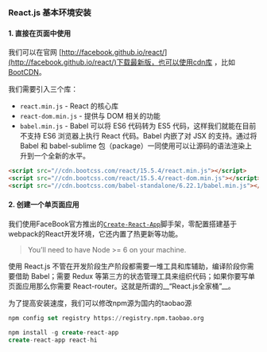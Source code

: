 ### React.js 基本环境安装

#### 1. 直接在页面中使用

我们可以在官网 [http://facebook.github.io/react/](http://facebook.github.io/react/)下载最新版，也可以使用cdn库
，比如[BootCDN](http://www.bootcdn.cn/react/)。

我们需要引入三个库：

+ `react.min.js` - React 的核心库
+ `react-dom.min.js` - 提供与 DOM 相关的功能
+ `babel.min.js` - Babel 可以将 ES6 代码转为 ES5 代码，这样我们就能在目前不支持 ES6 浏览器上执行 React 代码。Babel 内嵌了对 JSX 的支持。通过将 Babel 和 babel-sublime 包（package）一同使用可以让源码的语法渲染上升到一个全新的水平。


``` html 
<script src="//cdn.bootcss.com/react/15.5.4/react.min.js"></script>
<script src="//cdn.bootcss.com/react/15.5.4/react-dom.min.js"></script>
<script src="//cdn.bootcss.com/babel-standalone/6.22.1/babel.min.js"></script>
```

#### 2. 创建一个单页面应用

我们使用FaceBook官方推出的[`Create-React-App`](https://github.com/facebookincubator/create-react-app)脚手架，零配置搭建基于webpack的React开发环境，它还内置了热更新等功能。

> You’ll need to have Node >= 6 on your machine.

使用 React.js 不管在开发阶段生产阶段都需要一堆工具和库辅助，编译阶段你需要借助 Babel；需要 Redux 等第三方的状态管理工具来组织代码；如果你要写单页面应用那么你需要 React-router。这就是所谓的__“React.js全家桶”__。

为了提高安装速度，我们可以修改npm源为国内的taobao源

``` sql
npm config set registry https://registry.npm.taobao.org

npm install -g create-react-app
create-react-app react-hi
```